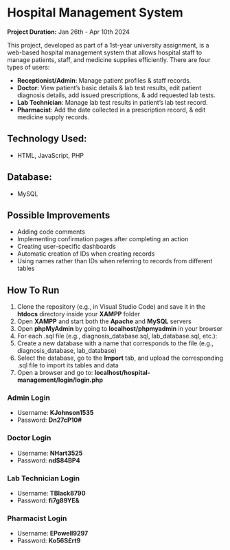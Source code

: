 # Hospital Management System
**Project Duration:** Jan 26th - Apr 10th 2024

This project, developed as part of a 1st-year university assignment, is a web-based hospital management system that allows hospital staff to manage patients, staff, and medicine supplies efficiently. There are four types of users:

- **Receptionist/Admin**: Manage patient profiles & staff records.  
- **Doctor**: View patient’s basic details & lab test results, edit patient diagnosis details, add issued prescriptions, & add requested lab tests.  
- **Lab Technician**: Manage lab test results in patient’s lab test record.  
- **Pharmacist**: Add the date collected in a prescription record, & edit medicine supply records.

## Technology Used:  
- HTML, JavaScript, PHP

## Database:
- MySQL

## Possible Improvements
- Adding code comments
- Implementing confirmation pages after completing an action
- Creating user-specific dashboards
- Automatic creation of IDs when creating records
- Using names rather than IDs when referring to records from different tables

## How To Run
1. Clone the repository (e.g., in Visual Studio Code) and save it in the **htdocs** directory inside your **XAMPP** folder
2. Open **XAMPP** and start both the **Apache** and **MySQL** servers
3. Open **phpMyAdmin** by going to **localhost/phpmyadmin** in your browser
4. For each .sql file (e.g., diagnosis_database.sql, lab_database.sql, etc.):
5. Create a new database with a name that corresponds to the file (e.g., diagnosis_database, lab_database)
6. Select the database, go to the **Import** tab, and upload the corresponding .sql file to import its tables and data
7. Open a browser and go to: **localhost/hospital-management/login/login.php**

### Admin Login
- Username: **KJohnson1535**
- Password: **Dn27cP10#**

### Doctor Login
- Username: **NHart3525**
- Password: **nd$84BP4**

### Lab Technician Login
- Username: **TBlack8790**
- Password: **fi7g89YE&**

### Pharmacist Login
- Username: **EPowell9297**
- Password: **Ko56S£rt9**
